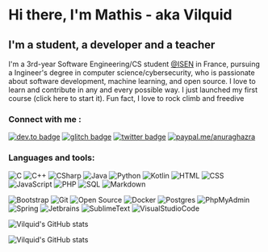 # Hi there, I'm Mathis - aka Vilquid

## I'm a student, a developer and a teacher

I'm a 3rd-year Software Engineering/CS student [@ISEN](https://www.isen.fr/campus/ecole-ingenieurs-toulon/) in France, pursuing a Ingineer's degree in computer science/cybersecurity, who is passionate about software development, machine learning, and open source. I love to learn and contribute in any and every possible way. I just launched my first course (<a src="https://cutt.ly/course-Vilquid ">click here to start it</a>). Fun fact, I love to rock climb and freedive

### Connect with me :

[![dev.to badge](https://img.shields.io/badge/-Linkedin-%230177B5?style=flat&logo=linkedin)](www.linkedin.com/in/mathis-de-gueydon-de-dives-isen-toulon)
[![glitch badge](https://img.shields.io/badge/-Facebook-%23FF0000?style=flat&logo=facebook)](https://www.facebook.com/mat.dgd.3/)
[![twitter badge](https://img.shields.io/badge/-@Instagram-%23E4415F?style=flat&logo=instagram&logoColor=white&color=yellow)](https://www.instagram.com/vilquid/?hl=en)
[![paypal.me/anuraghazra](https://ionicabizau.github.io/badges/paypal.svg)](https://www.paypal.me/anuraghazra)

### Languages and tools:

![C](https://img.shields.io/badge/-C-fff?style=flat&logo=C&logoColor=blue)
![C++](https://img.shields.io/badge/-C++-fff?&logo=c%2b%2b&logoColor=00599C)
![CSharp](https://img.shields.io/badge/-CSharp-fff?&logo=c-sharp&logoColor=blue)
![Java](https://img.shields.io/badge/-Java-fff?&logo=Java&logoColor=007396)
![Python](https://img.shields.io/badge/-Python-fff?&logo=Python)
![Kotlin](https://img.shields.io/badge/-Kotlin-fff?&logo=Kotlin)
![HTML](https://img.shields.io/badge/-HTML-fff?&logo=HTML5)
![CSS](https://img.shields.io/badge/-CSS-fff?&logo=CSS3&logoColor=blue)
![JavaScript](https://img.shields.io/badge/-JavaScript-fff?&logo=JavaScript&logoColor=ddc508)
![PHP](https://img.shields.io/badge/-PHP-fff?&logo=PHP)
![SQL](https://img.shields.io/badge/-SQL-fff?style=flat&logo=Microsoft-SQL-Server&logoColor=blue)
![Markdown](https://img.shields.io/badge/-Markdown-fff?style=flat&logo=markdown&logoColor=black)

![Bootstrap](https://img.shields.io/badge/-Bootstrap-fff?style=flat&logo=bootstrap&logoColor=563D7C)
![Git](https://img.shields.io/badge/-Git-fff?style=flat&logo=git)
![Open Source](https://img.shields.io/badge/-Open%20Source-fff?style=flat&logo=open-source-Initiative)
![Docker](https://img.shields.io/badge/-Docker-fff?style=flat&logo=Docker)
![Postgres](https://img.shields.io/badge/-Postgres-fff?style=flat&logo=PostgreSQL)
![PhpMyAdmin](https://img.shields.io/badge/-PhpMyAdmin-fff?style=flat&logo=PhpMyAdmin)
![Spring](https://img.shields.io/badge/-Spring-fff?style=flat&logo=Spring)
![Jetbrains](https://img.shields.io/badge/-Jetbrains-fff?style=flat&logo=Jetbrains&logoColor=black)
![SublimeText](https://img.shields.io/badge/-SublimeText-fff?style=flat&logo=SublimeText)
![VisualStudioCode](https://img.shields.io/badge/-VisualStudioCode-fff?style=flat&logo=VisualStudioCode&logoColor=blue)

![Vilquid's GitHub stats](https://github-readme-stats.vercel.app/api?username=Vilquid&bg_color=30,e96443,904e95&show_icons=true&title_color=fff&icon_color=fff&hide_title=false&hide_border=true&text_color=fff)

![Vilquid's GitHub stats](https://github-readme-stats.vercel.app/api/top-langs/?username=Vilquid&bg_color=30,e96443,904e95&show_icons=true&title_color=fff&icon_color=fff&hide_title=false&hide_border=true&text_color=fff)
